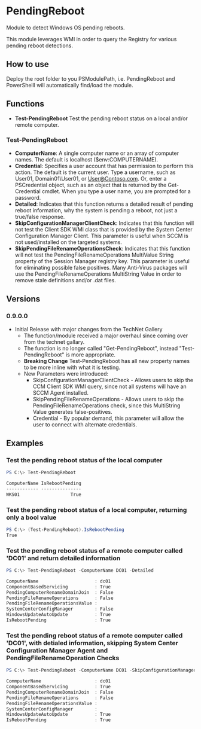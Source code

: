 # PendingReboot
Module to detect Windows OS pending reboots.

This module leverages WMI in order to query the Registry for various pending reboot detections.

## How to use
Deploy the root folder to you PSModulePath, i.e. PendingReboot and PowerShelll will automatically find/load the module.

## Functions
* **Test-PendingReboot** Test the pending reboot status on a local and/or remote computer.

### Test-PendingReboot
* **ComputerName**: A single computer name or an array of computer names.  The default is localhost ($env:COMPUTERNAME).
* **Credential**: Specifies a user account that has permission to perform this action. The default is the current user. Type a username, such as User01, Domain01\User01, or User@Contoso.com. Or, enter a PSCredential object, such as an object that is returned by the Get-Credential cmdlet. When you type a user name, you are prompted for a password.
* **Detailed**: Indicates that this function returns a detailed result of pending reboot information, why the system is pending a reboot, not just a true/false response.
* **SkipConfigurationManagerClientCheck**: Indicates that this function will not test the Client SDK WMI class that is provided by the System Center Configuration Manager Client.  This parameter is useful when SCCM is not used/installed on the targeted systems.
* **SkipPendingFileRenameOperationsCheck**: Indicates that this function will not test the PendingFileRenameOperations MultiValue String property of the Session Manager registry key.  This parameter is useful for eliminating possible false positives. Many Anti-Virus packages will use the PendingFileRenameOperations MultiString Value in order to remove stale definitions and/or .dat files.

## Versions

### 0.9.0.0
*   Initial Release with major changes from the TechNet Gallery
    * The function/module received a major overhaul since coming over from the technet gallary.
    * The function is no longer called "Get-PendingReboot", instead "Test-PendingReboot" is more appropriate.
    * **Breaking Change** Test-PendingReboot has all new property names to be more inline with what it is testing.
    * New Parameters were introduced:
        * SkipConfigurationManagerClientCheck - Allows users to skip the CCM Client SDK WMI query, since not all systems will have an SCCM Agent installed.
        * SkipPendingFileRenameOperations - Allows users to skip the PendingFileRenameOperations check, since this MultiString Value generates false-positives.
        * Credential - By popular demand, this parameter will allow the user to connect with alternate credentials.

## Examples

### Test the pending reboot status of the local computer
```PowerShell
PS C:\> Test-PendingReboot

ComputerName IsRebootPending
------------ ---------------
WKS01                   True
```

### Test the pending reboot status of a local computer, returning only a bool value
```PowerShell
PS C:\> (Test-PendingReboot).IsRebootPending
True
```

### Test the pending reboot status of a remote computer called 'DC01' and return detailed information
```PowerShell
PS C:\> Test-PendingReboot -ComputerName DC01 -Detailed

ComputerName                     : dc01
ComponentBasedServicing          : True
PendingComputerRenameDomainJoin  : False
PendingFileRenameOperations      : False
PendingFileRenameOperationsValue :
SystemCenterConfigManager        : False
WindowsUpdateAutoUpdate          : True
IsRebootPending                  : True
```

### Test the pending reboot status of a remote computer called 'DC01', with detialed information, skipping System Center Configuration Manager Agent and PendingFileRenameOperation Checks
```PowerShell
PS C:\> Test-PendingReboot -ComputerName DC01 -SkipConfigurationManagerClientCheck -SkipPendingFileRenameOperationsCheck -Detailed

CommputerName                    : dc01
ComponentBasedServicing          : True
PendingComputerRenameDomainJoin  : False
PendingFileRenameOperations      : False
PendingFileRenameOperationsValue :
SystemCenterConfigManager        :
WindowsUpdateAutoUpdate          : True
IsRebootPending                  : True
```
